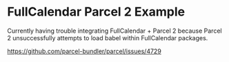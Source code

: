 
# FullCalendar Parcel 2 Example

Currently having trouble integrating FullCalendar + Parcel 2 because Parcel 2
unsuccessfully attempts to load babel within FullCalendar packages.

https://github.com/parcel-bundler/parcel/issues/4729

